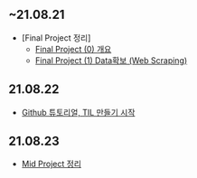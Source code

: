 ## ~21.08.21
- [Final Project 정리]
    - [Final Project (0) 개요](https://aeda.tistory.com/2)
    - [Final Project (1) Data확보 (Web Scraping)](https://aeda.tistory.com/3)
## 21.08.22
- [Github 튜토리얼, TIL 만들기 시작](https://aeda.tistory.com/8)
## 21.08.23
- [Mid Project 정리]()